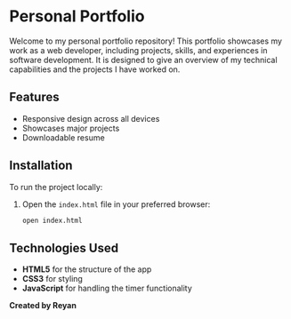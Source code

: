 # Personal Portfolio

Welcome to my personal portfolio repository! This portfolio showcases my work as a web developer, including projects, skills, and experiences in software development. It is designed to give an overview of my technical capabilities and the projects I have worked on.

## Features

- Responsive design across all devices
- Showcases major projects 
- Downloadable resume
  
## Installation

To run the project locally:

1. Open the `index.html` file in your preferred browser:
    ```bash
    open index.html
    ```
    
## Technologies Used

- **HTML5** for the structure of the app
- **CSS3** for styling
- **JavaScript** for handling the timer functionality


**Created by Reyan**
